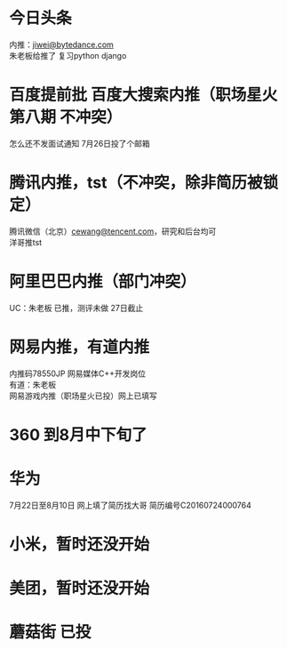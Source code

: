 # 今日头条
内推：jiwei@bytedance.com  
朱老板给推了 复习python django
# 百度提前批  百度大搜索内推（职场星火第八期 不冲突）
怎么还不发面试通知
7月26日投了个邮箱
# 腾讯内推，tst（不冲突，除非简历被锁定） 
腾讯微信（北京）cewang@tencent.com，研究和后台均可    
洋哥推tst   
# 阿里巴巴内推（部门冲突）
UC：朱老板 已推，测评未做 27日截止 
# 网易内推，有道内推
内推码78550JP  网易媒体C++开发岗位  
有道：朱老板  
网易游戏内推（职场星火已投）网上已填写
# 360 到8月中下旬了
# 华为
7月22日至8月10日 网上填了简历找大哥
简历编号C20160724000764
# 小米，暂时还没开始
# 美团，暂时还没开始
# 蘑菇街 已投